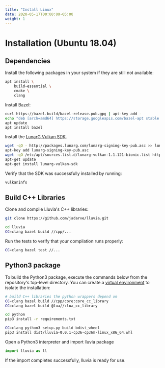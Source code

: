 ```yaml
---
title: "Install Linux"
date: 2020-05-17T00:00:00-05:00
weight: 1
---
```



# Installation (Ubuntu 18.04)


## Dependencies


Install the following packages in your system if they are still not available:

```bash
apt install \
    build-essential \
    cmake \
    clang
```

Install Bazel:

```bash
curl https://bazel.build/bazel-release.pub.gpg | apt-key add -
echo "deb [arch=amd64] https://storage.googleapis.com/bazel-apt stable jdk1.8" | tee /etc/apt/sources.list.d/bazel.list
apt update
apt install bazel
```

Install the [LunarG Vulkan SDK](https://www.lunarg.com/vulkan-sdk/).

```bash
wget -qO - http://packages.lunarg.com/lunarg-signing-key-pub.asc >> lunarg-signing-key-pub.asc
apt-key add lunarg-signing-key-pub.asc
wget -qO /etc/apt/sources.list.d/lunarg-vulkan-1.1.121-bionic.list http://packages.lunarg.com/vulkan/1.1.121/lunarg-vulkan-1.1.121-bionic.list
apt-get update 
apt-get install lunarg-vulkan-sdk
```

Verify that the SDK was successfully installed by running:

```bash 
vulkaninfo
```


## Build C++ Libraries

Clone and compile Lluvia's C++ libraries:

```bash
git clone https://github.com/jadarve/lluvia.git

cd lluvia
CC=clang bazel build //cpp/...
```

Run the tests to verify that your compilation runs properly:

```bash
CC=clang bazel test //...
```


## Python3 package

To build the Python3 package, execute the commands below from the repository's top-level directory. You can create a [virtual environment](https://virtualenv.pypa.io/en/latest/) to isolate the installation:

```bash
# build C++ libraries the python wrappers depend on
CC=clang bazel build //cpp/core:core_cc_library
CC=clang bazel build @lua//:lua_cc_library

cd python
pip3 install -r requirements.txt

CC=clang python3 setup.py build bdist_wheel
pip3 install dist/lluvia-0.0.1-cp36-cp36m-linux_x86_64.whl
```

Open a Python3 interpreter and import lluvia package

```python 
import lluvia as ll
```

If the import completes successfully, lluvia is ready for use.
